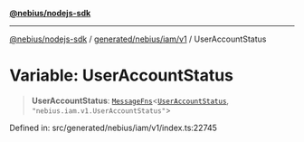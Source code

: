 [**@nebius/nodejs-sdk**](../../../../../README.md)

---

[@nebius/nodejs-sdk](../../../../../README.md) / [generated/nebius/iam/v1](../README.md) / UserAccountStatus

# Variable: UserAccountStatus

> **UserAccountStatus**: [`MessageFns`](../../../../../runtime/protos/core/interfaces/MessageFns.md)\<[`UserAccountStatus`](../interfaces/UserAccountStatus.md), `"nebius.iam.v1.UserAccountStatus"`\>

Defined in: src/generated/nebius/iam/v1/index.ts:22745
